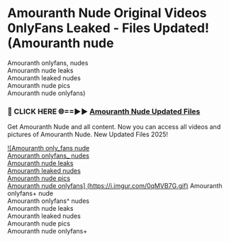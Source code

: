 # Amouranth Nude Original Videos 0nlyFans Leaked - Files Updated! (Amouranth nude<br>

Amouranth onlyfans, nudes<br>
Amouranth nude leaks<br>
Amouranth leaked nudes<br>
Amouranth nude pics<br>
Amouranth nude onlyfans)

<h3>🔴 CLICK HERE 🌐==►► <a href="https://tinyurl.com/leaks-videos" rel="nofollow">Amouranth Nude Updated Files</a></h3>

Get Amouranth Nude and all content. Now you can access all videos and pictures of Amouranth Nude. New Updated Files 2025!

[![Amouranth only_fans nude<br>
Amouranth onlyfans_ nudes<br>
Amouranth nude leaks<br>
Amouranth leaked nudes<br>
Amouranth nude pics<br>
Amouranth nude onlyfans]
(https://i.imgur.com/0qMVB7G.gif)](https://tinyurl.com/leaks-videos)
Amouranth onlyfans+ nude<br>
Amouranth onlyfans^ nudes<br>
Amouranth nude leaks<br>
Amouranth leaked nudes<br>
Amouranth nude pics<br>
Amouranth nude onlyfans+